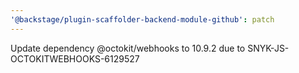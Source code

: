 ```yaml
---
'@backstage/plugin-scaffolder-backend-module-github': patch
---
```


Update dependency @octokit/webhooks to 10.9.2 due to SNYK-JS-OCTOKITWEBHOOKS-6129527
